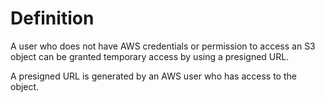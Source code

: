 # Definition
A user who does not have AWS credentials or permission to access an S3 object can be granted temporary access by using a presigned URL.

A presigned URL is generated by an AWS user who has access to the object.
